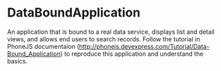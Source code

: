 DataBoundApplication
====================

An application that is bound to a real data service, displays list and detail views, and allows end users to search records. Follow the tutorial in PhoneJS documentaion (http://phonejs.devexpress.com/Tutorial/Data-Bound_Application) to reproduce this application and understand the basics.
